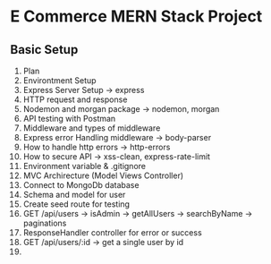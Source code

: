 # E Commerce MERN Stack Project

## Basic Setup

1. Plan
2. Environtment Setup
3. Express Server Setup -> express
4. HTTP request and response
5. Nodemon and morgan package -> nodemon, morgan
6. API testing with Postman
7. Middleware and types of middleware
8. Express error Handling middleware -> body-parser
9. How to handle http errors -> http-errors
10. How to secure API -> xss-clean, express-rate-limit
11. Environment variable & .gitignore
12. MVC Archirecture (Model Views Controller)
13. Connect to MongoDb database
14. Schema and model for user
15. Create seed route for testing 
16. GET /api/users -> isAdmin -> getAllUsers -> searchByName -> paginations
17. ResponseHandler controller for error or success
18. GET /api/users/:id -> get a single user by id
19. 
